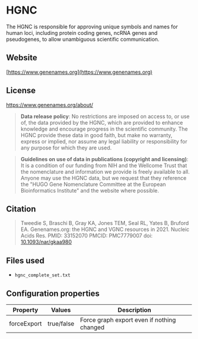 # HGNC

The HGNC is responsible for approving unique symbols and names for human loci, including protein coding genes, ncRNA genes and pseudogenes, to allow unambiguous scientific communication.

## Website

[https://www.genenames.org](https://www.genenames.org)

## License

https://www.genenames.org/about/

> **Data release policy**: No restrictions are imposed on access to, or use of, the data provided by the HGNC, which are provided to enhance knowledge and encourage progress in the scientific community. The HGNC provide these data in good faith, but make no warranty, express or implied, nor assume any legal liability or responsibility for any purpose for which they are used.

> **Guidelines on use of data in publications (copyright and licensing)**: It is a condition of our funding from NIH and the Wellcome Trust that the nomenclature and information we provide is freely available to all. Anyone may use the HGNC data, but we request that they reference the "HUGO Gene Nomenclature Committee at the European Bioinformatics Institute" and the website where possible.

## Citation

> Tweedie S, Braschi B, Gray KA, Jones TEM, Seal RL, Yates B, Bruford EA. Genenames.org: the HGNC and VGNC resources in 2021. Nucleic Acids Res. PMID: 33152070 PMCID: PMC7779007 doi: [10.1093/nar/gkaa980](https://doi.org/10.1093/nar/gkaa980)

## Files used

  * `hgnc_complete_set.txt`

## Configuration properties

| Property    | Values     | Description                                |
|-------------|------------|--------------------------------------------|
| forceExport | true/false | Force graph export even if nothing changed |
